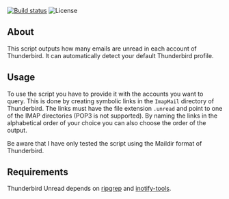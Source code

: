 [![Build status](https://img.shields.io/travis/eikendev/thunderbird-unread/master)](https://travis-ci.com/github/eikendev/thunderbird-unread/builds/)
![License](https://img.shields.io/github/license/eikendev/thunderbird-unread)

## About

This script outputs how many emails are unread in each account of Thunderbird.
It can automatically detect your default Thunderbird profile.

## Usage

To use the script you have to provide it with the accounts you want to query.
This is done by creating symbolic links in the `ImapMail` directory of Thunderbird.
The links must have the file extension `.unread` and point to one of the IMAP directories (POP3 is not supported).
By naming the links in the alphabetical order of your choice you can also choose the order of the output.

Be aware that I have only tested the script using the Maildir format of Thunderbird.

## Requirements

Thunderbird Unread depends on [ripgrep](https://crates.io/crates/ripgrep) and [inotify-tools](https://github.com/inotify-tools/inotify-tools).
